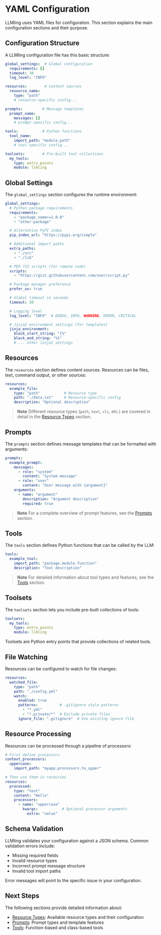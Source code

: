 # YAML Configuration

LLMling uses YAML files for configuration. This section explains the main configuration sections and their purpose.

## Configuration Structure

A LLMling configuration file has this basic structure:

```yaml
global_settings:  # Global configuration
  requirements: []
  timeout: 30
  log_level: "INFO"

resources:        # Content sources
  resource_name:
    type: "path"
    # resource-specific config...

prompts:         # Message templates
  prompt_name:
    messages: []
    # prompt-specific config...

tools:           # Python functions
  tool_name:
    import_path: "module.path"
    # tool-specific config...

toolsets:        # Pre-built tool collections
  my_tools:
    type: entry_points
    module: llmling
```

## Global Settings

The `global_settings` section configures the runtime environment:

```yaml
global_settings:
  # Python package requirements
  requirements:
    - "package_name>=1.0.0"
    - "other-package"

  # Alternative PyPI index
  pip_index_url: "https://pypi.org/simple"

  # Additional import paths
  extra_paths:
    - "./src"
    - "./lib"

  # PEP 723 scripts (for remote code)
  scripts:
    - "https://gist.githubusercontent.com/user/script.py"

  # Package manager preference
  prefer_uv: true

  # Global timeout in seconds
  timeout: 30

  # Logging level
  log_level: "INFO"  # DEBUG, INFO, WARNING, ERROR, CRITICAL

  # Jinja2 environment settings (for templates)
  jinja_environment:
    block_start_string: "{%"
    block_end_string: "%}"
    # ... other Jinja2 settings
```

## Resources

The `resources` section defines content sources. Resources can be files, text, command output, or other sources:

```yaml
resources:
  example_file:
    type: "path"           # Resource type
    path: "./data.txt"     # Resource-specific config
    description: "Optional description"
```

> **Note**
> Different resource types (`path`, `text`, `cli`, etc.) are covered in detail in the [Resource Types](#resource-types) section.

## Prompts

The `prompts` section defines message templates that can be formatted with arguments:

```yaml
prompts:
  example_prompt:
    messages:
      - role: "system"
        content: "System message"
      - role: "user"
        content: "User message with {argument}"
    arguments:
      - name: "argument"
        description: "Argument description"
        required: true
```

> **Note**
> For a complete overview of prompt features, see the [Prompts](#prompts) section.

## Tools

The `tools` section defines Python functions that can be called by the LLM:

```yaml
tools:
  example_tool:
    import_path: "package.module.function"
    description: "Tool description"
```

> **Note**
> For detailed information about tool types and features, see the [Tools](#tools) section.

## Toolsets

The `toolsets` section lets you include pre-built collections of tools:

```yaml
toolsets:
  my_tools:
    type: entry_points
    module: llmling
```

Toolsets are Python entry points that provide collections of related tools.

## File Watching

Resources can be configured to watch for file changes:

```yaml
resources:
  watched_file:
    type: "path"
    path: "./config.yml"
    watch:
      enabled: true
      patterns:          # .gitignore style patterns
        - "*.yml"
        - "!.private/*"  # Exclude private files
      ignore_file: ".gitignore"  # Use existing ignore file
```

## Resource Processing

Resources can be processed through a pipeline of processors:

```yaml
# First define processors
context_processors:
  uppercase:
    import_path: "myapp.processors.to_upper"

# Then use them in resources
resources:
  processed:
    type: "text"
    content: "Hello"
    processors:
      - name: "uppercase"
        kwargs:           # Optional processor arguments
          extra: "value"
```

## Schema Validation

LLMling validates your configuration against a JSON schema. Common validation errors include:

- Missing required fields
- Invalid resource types
- Incorrect prompt message structure
- Invalid tool import paths

Error messages will point to the specific issue in your configuration.

## Next Steps

The following sections provide detailed information about:
- [Resource Types](#resource-types): Available resource types and their configuration
- [Prompts](#prompts): Prompt types and template features
- [Tools](#tools): Function-based and class-based tools
